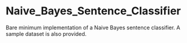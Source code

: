 # Naive_Bayes_Sentence_Classifier

Bare minimum implementation of a Naive Bayes sentence classifier. A sample dataset is also provided.
